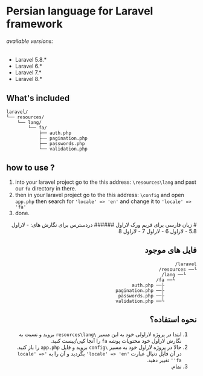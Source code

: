 # Persian language for Laravel framework
###### available versions:
- Laravel 5.8.*
- Laravel 6.*
- Laravel 7.*
- Laravel 8.*

## What's included

```text
laravel/
└── resources/
    └── lang/
        └── fa/
            ├── auth.php
            ├── pagination.php
            ├── passwords.php
            └── validation.php
```

## how to use ?
1. into your laravel project go to the this address: `\resources\lang` and past our `fa` directory in there.
2. then in your laravel project go to the this address: `\config` and open `app.php` then search for `'locale' => 'en'` and change it to `'locale' => 'fa'`
3. done.

<div dir="rtl">
# زبان فارسی برای فریم ورک لاراول
###### دردسترس برای نگارش های:
- لاراول 5.8
- لاراول 6
- لاراول 7
- لاراول 8

## فایل های موجود

```text
laravel/
└── resources/
    └── lang/
        └── fa/
            ├── auth.php
            ├── pagination.php
            ├── passwords.php
            └── validation.php
```

## نحوه استفاده؟
1. ابتدا در پروژه لاراولی خود به این مسیر `\resources\lang` بروید و نسبت به نگارش لاراول خود محتویات پوشه `fa` را آنجا کپی/پیست کنید.
2. حالا در پروژه لاراول خود به مسیر `\config` بروید و فایل `app.php` را باز کنید. در آن فایل دنبال عبارت `'locale' => 'en'` بگردید و آن را به `'locale' => 'fa'` تغییر دهید.
3. تمام.
</div>
